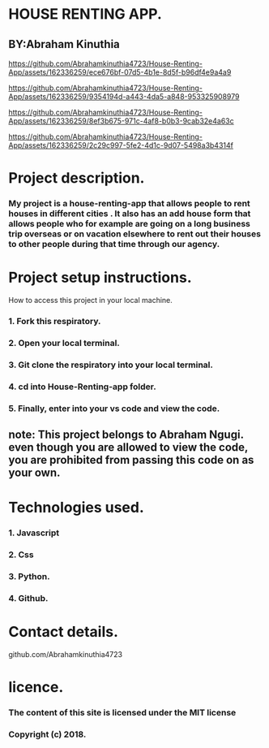 # HOUSE RENTING APP.

## BY:Abraham Kinuthia

https://github.com/Abrahamkinuthia4723/House-Renting-App/assets/162336259/ece676bf-07d5-4b1e-8d5f-b96df4e9a4a9

https://github.com/Abrahamkinuthia4723/House-Renting-App/assets/162336259/9354194d-a443-4da5-a848-953325908979



https://github.com/Abrahamkinuthia4723/House-Renting-App/assets/162336259/8ef3b675-971c-4af8-b0b3-9cab32e4a63c

https://github.com/Abrahamkinuthia4723/House-Renting-App/assets/162336259/2c29c997-5fe2-4d1c-9d07-5498a3b4314f

# Project description.

### My project is a house-renting-app that allows people to rent houses in different cities . It also has an add house form that allows people who for example are going on a long business trip overseas or on vacation elsewhere to rent out their houses to other people during that time through our agency.


# Project setup instructions.

How to access this project in your local machine.

### 1. Fork this respiratory.

### 2. Open your local terminal.

### 3. Git clone the respiratory into your local terminal.

### 4. cd into House-Renting-app folder.

### 5. Finally, enter into your vs code  and view the code.

## note: This project belongs to Abraham Ngugi. even though you are allowed to view the code, you are prohibited from passing this code on as your own.


# Technologies used.

### 1. Javascript

### 2. Css

### 3. Python.

### 4. Github.

# Contact details.

github.com/Abrahamkinuthia4723

# licence.

### The content of this site is licensed under the MIT license
### Copyright (c) 2018.

